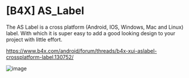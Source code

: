 # [B4X] AS_Label
The AS Label is a cross platform (Android, IOS, Windows, Mac and Linux) label. With which it is super easy to add a good looking design to your project with little effort.

https://www.b4x.com/android/forum/threads/b4x-xui-aslabel-crossplatform-label.130752/

![image](https://github.com/StolteX/AS_Label/assets/79589469/092c1854-866f-4c37-bb4f-a57a9b1c7392)
